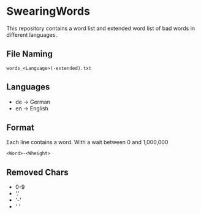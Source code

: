 # SwearingWords

This repository contains a word list and extended word list of bad words in different languages.

## File Naming
```
words_<Language>(-extended).txt
```

## Languages
- de -> German
- en -> English

## Format
Each line contains a word. With a wait between 0 and 1,000,000
```
<Word>-<Wheight>
```

## Removed Chars
- 0-9
- '.'
- '-'
- ' '
